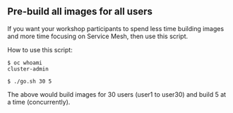 ## Pre-build all images for all users

If you want your workshop participants to spend less time building images and more time focusing on Service Mesh, then use this script.

How to use this script:

```
$ oc whoami
cluster-admin

$ ./go.sh 30 5
```

The above would build images for 30 users (user1 to user30) and build 5 at a time (concurrently).

